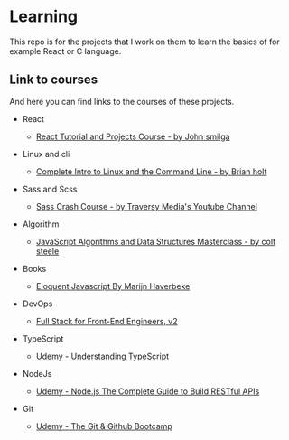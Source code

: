 # Learning

This repo is for the projects that I work on them to learn the basics of for example React or C language.

## Link to courses

And here you can find links to the courses of these projects.

- React

  - [React Tutorial and Projects Course - by John smilga](https://www.udemy.com/course/react-tutorial-and-projects-course/)

- Linux and cli

  - [Complete Intro to Linux and the Command Line - by Brian holt](https://frontendmasters.com/workshops/complete-linux-cli/)

- Sass and Scss

  - [Sass Crash Course - by Traversy Media's Youtube Channel](https://www.youtube.com/watch?v=nu5mdN2JIwM)

- Algorithm

  - [JavaScript Algorithms and Data Structures Masterclass - by colt steele](https://www.udemy.com/course/js-algorithms-and-data-structures-masterclass/)

- Books

  - [Eloquent Javascript By Marijn Haverbeke](https://eloquentjavascript.net/)

- DevOps

  - [Full Stack for Front-End Engineers, v2](https://frontendmasters.com/workshops/full-stack-v2)

- TypeScript

  - [Udemy - Understanding TypeScript](https://www.udemy.com/course/understanding-typescript/)

- NodeJs

  - [Udemy - Node.js The Complete Guide to Build RESTful APIs](https://www.udemy.com/course/nodejs-master-class/)

- Git

  - [Udemy - The Git & Github Bootcamp](https://www.udemy.com/course/git-and-github-bootcamp/)
